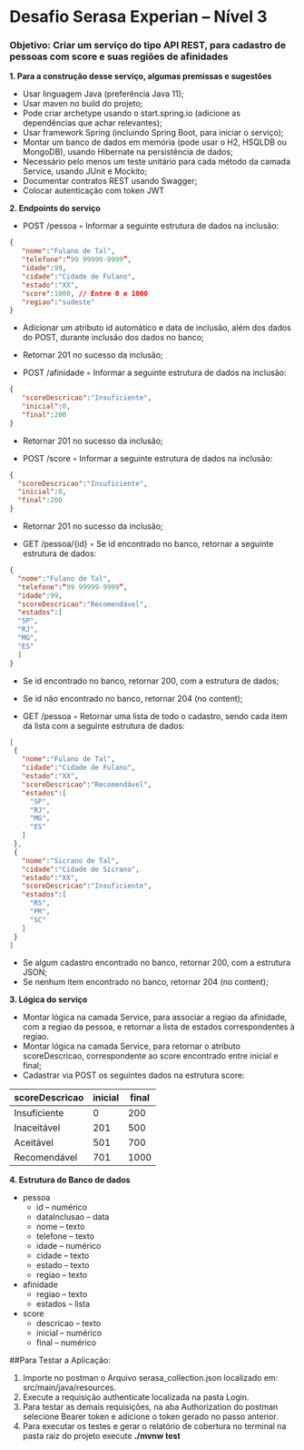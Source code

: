 # Desafio Serasa Experian – Nível 3

### Objetivo: Criar um serviço do tipo API REST, para cadastro de pessoas com score e suas regiões de afinidades

**1. Para a construção desse serviço, algumas premissas e sugestões**

   - Usar linguagem Java (preferência Java 11);
   - Usar maven no build do projeto;
   - Pode criar archetype usando o start.spring.io (adicione as dependências que achar relevantes);
   - Usar framework Spring (incluindo Spring Boot, para iniciar o serviço);
   - Montar um banco de dados em memória (pode usar o H2, HSQLDB ou MongoDB), usando Hibernate na persistência de dados;
   - Necessário pelo menos um teste unitário para cada método da camada Service, usando JUnit e Mockito;
   - Documentar contratos REST usando Swagger;
   - Colocar autenticação com token JWT

**2. Endpoints do serviço**

- POST /pessoa ◦ Informar a seguinte estrutura de dados na inclusão:
```json
{
   "nome":"Fulano de Tal",
   "telefone":“99 99999-9999”,
   "idade":99,
   "cidade":"Cidade de Fulano",
   "estado":"XX",
   "score":1000, // Entre 0 e 1000
   "regiao":"sudeste"
}
```
- Adicionar um atributo id automático e data de inclusão, além dos dados do POST, durante inclusão dos dados no banco; 
- Retornar 201 no sucesso da inclusão;

- POST /afinidade ◦ Informar a seguinte estrutura de dados na inclusão:
```json
{
   "scoreDescricao":"Insuficiente",
   "inicial":0,
   "final":200
}
```
- Retornar 201 no sucesso da inclusão;

- POST /score ◦ Informar a seguinte estrutura de dados na inclusão:
```json
{
  "scoreDescricao":"Insuficiente",
  "inicial":0,
  "final":200
}
```
- Retornar 201 no sucesso da inclusão;

- GET /pessoa/{id} ◦ Se id encontrado no banco, retornar a seguinte estrutura de dados:
```json
{
  "nome":"Fulano de Tal",
  "telefone":“99 99999-9999”,
  "idade":99,
  "scoreDescricao":"Recomendável",
  "estados":[
  "SP",
  "RJ",
  "MG",
  "ES"
  ]
}
```

- Se id encontrado no banco, retornar 200, com a estrutura de dados;
- Se id não encontrado no banco, retornar 204 (no content);

- GET /pessoa ◦ Retornar uma lista de todo o cadastro, sendo cada item da lista com a seguinte estrutura de dados:
 ```json
 [
  {
    "nome":"Fulano de Tal",
    "cidade":"Cidade de Fulano",
    "estado":"XX",
    "scoreDescricao":"Recomendável",
    "estados":[
      "SP",
      "RJ",
      "MG",
      "ES"
    ]
  },
  {
    "nome":"Sicrano de Tal",
    "cidade":"Cidade de Sicrano",
    "estado":"XX",
    "scoreDescricao":"Insuficiente",
    "estados":[
      "RS",
      "PR",
      "SC"
    ]
  }
]
```
- Se algum cadastro encontrado no banco, retornar 200, com a estrutura JSON;
- Se nenhum item encontrado no banco, retornar 204 (no content);

**3. Lógica do serviço**

- Montar lógica na camada Service, para associar a regiao da afinidade, com a regiao da pessoa, e retornar a lista de estados
  correspondentes à regiao.
- Montar lógica na camada Service, para retornar o atributo scoreDescricao, correspondente ao score encontrado entre inicial e final;
- Cadastrar via POST os seguintes dados na estrutura score:

| scoreDescricao | inicial | final |
| ------ |---------| --------- |
| Insuficiente | 0       | 200 |
| Inaceitável | 201     | 500 |
| Aceitável | 501     | 700 |
| Recomendável | 701     | 1000 |

**4. Estrutura do Banco de dados**

- pessoa
  <ul>
    <li>id – numérico</li> 
    <li>dataInclusao – data</li> 
    <li>nome – texto</li> 
    <li>telefone – texto</li> 
    <li>idade – numérico</li> 
    <li>cidade – texto</li> 
   <li>estado – texto</li>
   <li>regiao  – texto</li>
  </ul>
- afinidade
    <ul>
    <li>regiao  – texto</li> 
    <li>estados – lista</li>
    </ul>
- score
    <ul>
    <li>descricao  – texto</li>
    <li>inicial – numérico</li>
    <li>final – numérico</li>
    </ul>

##Para Testar a Aplicação:
1. Importe no postman o Arquivo serasa_collection.json localizado em: src/main/java/resources.
2. Execute a requisição authenticate localizada na pasta Login.
3. Para testar as demais requisições, na aba Authorization do postman selecione Bearer token e adicione o token gerado no passo anterior.
4. Para executar os testes e gerar o relatório de cobertura no terminal na pasta raiz do projeto execute **./mvnw test**